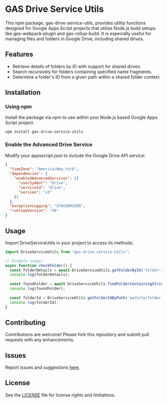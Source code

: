 # GAS Drive Service Utils

This npm package, gas-drive-service-utils, provides utility functions designed for Google Apps Script projects that utilize Node.js build setups like gas-webpack-plugin and gas-rollup-build. It is especially useful for managing files and folders in Google Drive, including shared drives.

## Features
- Retrieve details of folders by ID with support for shared drives.
- Search recursively for folders containing specified name fragments.
- Determine a folder's ID from a given path within a shared folder context.


## Installation

### Using npm
Install the package via npm to use within your Node.js based Google Apps Script project:

```bash
npm install gas-drive-service-utils
```

### Enable the Advanced Drive Service
Modify your appsscript.json to include the Google Drive API service:

```json
{
  "timeZone": "America/New_York",
  "dependencies": {
    "enabledAdvancedServices": [{
      "userSymbol": "Drive",
      "serviceId": "drive",
      "version": "v3"
    }]
  },
  "exceptionLogging": "STACKDRIVER",
  "runtimeVersion": "V8"
}
```

## Usage
Import DriveServiceUtils in your project to access its methods:

```javascript
import DriveServiceUtils from "gas-drive-service-utils";

// Example usage:
async function checkFolder() {
  const folderDetails = await DriveServiceUtils.getFolderById('folder-id');
  console.log(folderDetails);
  
  const foundFolder = await DriveServiceUtils.findFolderContainingString('parent-folder-id', 'partial-folder-name');
  console.log(foundFolder);
  
  const folderId = DriveServiceUtils.getFolderIdByPath('path/to/folder', 'parent-folder-id');
  console.log(folderId);
}
```

## Contributing
Contributions are welcome! Please fork this repository and submit pull requests with any enhancements.

## Issues
Report issues and suggestions [here](https://github.com/NathanielBrewer/gas-drive-service-utils/issues).

## License
See the [LICENSE](./LICENSE) file for license rights and limitations.
